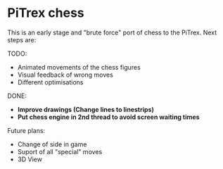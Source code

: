 # PiTrex chess

This is an early stage and "brute force" port of chess to the PiTrex. 
Next steps are:

TODO:
- Animated movements of the chess figures
- Visual feedback of wrong moves
- Different optimisations

DONE:
- **Improve drawings (Change lines to linestrips)**
- **Put chess engine in 2nd thread to avoid screen waiting times**

Future plans:
- Change of side in game
- Suport of all "special" moves
- 3D View

